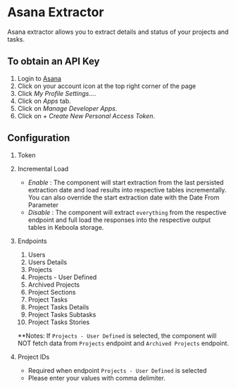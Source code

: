 # Asana Extractor
Asana extractor allows you to extract details and status of your projects and tasks.

## To obtain an API Key ##
1. Login to [Asana](https://app.asana.com/)
2. Click on your account icon at the top right corner of the page
3. Click *My Profile Settings...*.
4. Click on *Apps* tab.
5. Click on *Manage Developer Apps*.
6. Click on *\+ Create New Personal Access Token*.

## Configuration
1. Token
2. Incremental Load
    - *Enable* : The component will start extraction from the last persisted extraction date and load results into respective tables incrementally. You can also override the start extraction date with the Date From Parameter
    - *Disable* : The component will extract `everything` from the respective endpoint and full load the responses into the respective output tables in Keboola storage.
3. Endpoints
    1. Users
    2. Users Details
    3. Projects
    4. Projects - User Defined
    5. Archived Projects
    6. Project Sections
    7. Project Tasks
    8. Project Tasks Details
    9. Project Tasks Subtasks
    10. Project Tasks Stories

    **Notes: If `Projects - User Defined` is selected, the component will NOT fetch data from `Projects` endpoint and `Archived Projects` endpoint.

4. Project IDs
    - Required when endpoint `Projects - User Defined` is selected
    - Please enter your values with comma delimiter.